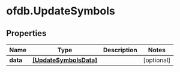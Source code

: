# ofdb.UpdateSymbols

## Properties

Name | Type | Description | Notes
------------ | ------------- | ------------- | -------------
**data** | [**[UpdateSymbolsData]**](UpdateSymbolsData.md) |  | [optional] 


